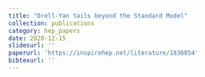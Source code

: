 ```yaml
---
title: "Drell-Yan tails beyond the Standard Model"
collection: publications
category: hep_papers
date: 2020-12-15
slidesurl: ''
paperurl: 'https://inspirehep.net/literature/1836854'
bibtexurl: ''
---
```

